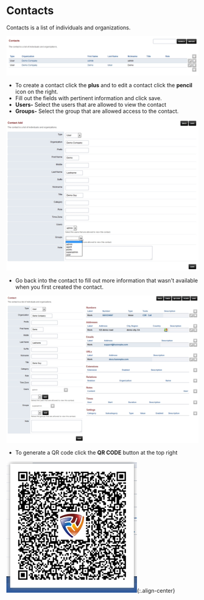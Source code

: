 # Contacts

Contacts is a list of individuals and organizations.

![image](../_static/images/fusionpbx_contacts.jpg)

-   To create a contact click the **plus** and to edit a contact click
    the **pencil** icon on the right.
-   Fill out the fields with pertinent information and click save.
-   **Users-** Select the users that are allowed to view the contact
-   **Groups-** Select the group that are allowed access to the contact.

![image](../_static/images/fusionpbx_contacts1.jpg)

-   Go back into the contact to fill out more information that wasn\'t
    available when you first created the contact.

![image](../_static/images/fusionpbx_contacts2.jpg)

-   To generate a QR code click the **QR CODE** button at the top right

![image](../_static/images/fusionpbx_qr_code.jpg){:.align-center}
